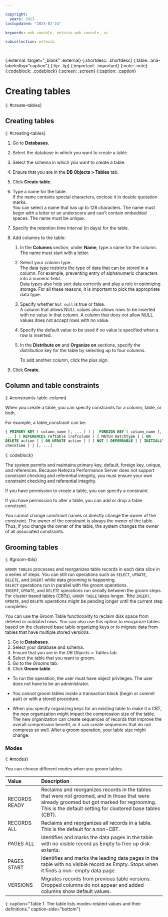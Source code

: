 ```yaml
---

copyright:
  years: 2023
lastupdated: "2023-02-24"

keywords: web console, netezza web console, ui

subcollection: netezza

---
```


{:external: target="_blank" .external}
{:shortdesc: .shortdesc}
{:table: .aria-labeledby="caption"}
{:tip: .tip}
{:important: .important}
{:note: .note}
{:codeblock: .codeblock}
{:screen: .screen}
{:caption: .caption}

# Creating tables
{: #create-tables}

## Creating tables
{: #creating-tables}

1. Go to **Databases**.
1. Select the database in which you want to create a table.
1. Select the schema in which you want to create a table.
1. Ensure that you are in the **DB Objects > Tables** tab.
1. Click **Create table**.
1. Type a name for the table.  
   If the name contains special characters, enclose it in double quotation marks.  
   You can select a name that has up to 128 characters. The name must begin with a letter or an underscore and can't contain embedded spaces. The name must be unique.
1. Specify the retention time interval (in days) for the table.
1. Add columns to the table:

   1. In the **Columns** section, under **Name**, type a name for the column.
      The name must start with a letter.
   1. Select your column type.  
      The data type restricts the type of data that can be stored in a column. For example, preventing entry of alphanumeric characters into a numeric field.  
      Data types also help sort data correctly and play a role in optimizing storage. For all these reasons, it is important to pick the appropriate data type.
   1. Specify whether `Not null` is true or false.  
      A column that allows NULL values also allows rows to be inserted with no value in that column. A column that does not allow NULL values does not accept rows with no value.
   1. Specify the default value to be used if no value is specified when a row is inserted.      
   1. In the **Distribute on** and **Organize on** sections, specify the distribution key for the table by selecting up to four columns.

      To add another column, click the plus sign.

1. Click **Create**.

## Column and table constraints
{: #constraints-table-column}

When you create a table, you can specify constraints for a column, table, or both.

For example, a table_constraint can be:

```sql
{ PRIMARY KEY ( column_name [, ... ] ) |  FOREIGN KEY ( column_name [,
... ] ) REFERENCES reftable (refcolumn ) [ MATCH matchtype ] [ ON
DELETE action ] [ ON UPDATE action ] [ [ NOT ] DEFERRABLE ] [ INITIALLY
checktime ] } [, ...]
```
{: codeblock}

The system permits and maintains primary key, default, foreign key, unique, and references. Because Netezza Performance Server does not support constraint checking and referential integrity, you must ensure your own constraint checking and referential integrity.

If you have permission to create a table, you can specify a constraint.

If you have permission to alter a table, you can add or drop a table constraint.

You cannot change constraint names or directly change the owner of the constraint. The owner of the constraint is always the owner of the table. Thus, if you change the owner of the table, the system changes the owner of all associated constraints.

## Grooming tables
{: #groom-tbls}

`GROOM TABLES` processes and reorganizes table records in each data slice in a series of steps. You can still run operations such as `SELECT`, `UPDATE`, `DELETE`, and `INSERT` while data grooming is happening.  
`SELECT` operations run in parallel with the groom operations.  
`INSERT`, `UPDATE`, and `DELETE` operations run serially between the groom steps.  
For cluster based tables (CBTs), `GRROM TABLE` takes longer. Tthe `INSERT`, `UPDATE`, and `DELETE` operations might be pending longer until the current step completes.

You can use the Groom Table functionality to reclaim disk space from deleted or outdated rows. You can also use this option to reorganize tables based on the clustered base table organizing keys or to migrate data from tables that have multiple stored versions.

1. Go to **Databases**.
1. Select your database and schema.
1. Ensure that you are in the *DB Objects > Tables* tab.
1. Select the table that you want to groom.
1. Go to the *Grooms* tab.
1. Click **Groom table**.

- To run the operation, the user must have object privileges. The user does not have to be an administrator.

- You cannot groom tables inside a transaction block (begin or commit pair) or with a stored procedure.

- When you specify organizing keys for an existing table to make it a CBT, the new organization might impact the compression size of the table. The new organization can create sequences of records that improve the overall compression benefit, or it can create sequences that do not compress so well. After a groom operation, your table size might change.

### Modes
{: #modes}

You can choose different modes when you groom tables.

|Value | Description|
|:-----|:-----------|
|RECORDS READY | Reclaims and reorganizes records in the tables that were not groomed, and in those that were already groomed but got marked for regrooming. This is the default setting for clustered base tables (CBT).|
|RECORDS ALL | Reclaims and reorganizes all records in a table. This is the default for a non-CBT.|
|PAGES ALL | Identifies and marks the data pages in the table with no visible record as Empty to free up disk extents.|
|PAGES START | Identifies and marks the leading data pages in the table with no visible record as Empty. Stops when it finds a non-empty data page.|
|VERSIONS | Migrates records from previous table versions. Dropped columns do not appear and added columns show default values.|
{: caption="Table 1. The table lists modes-related values and their definitions." caption-side="bottom"}
